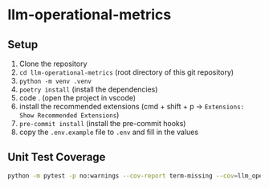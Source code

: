 # llm-operational-metrics


## Setup

1. Clone the repository
2. `cd llm-operational-metrics` (root directory of this git repository)
3. `python -m venv .venv`
4. `poetry install` (install the dependencies)
5. code . (open the project in vscode)
6. install the recommended extensions (cmd + shift + p -> `Extensions: Show Recommended Extensions`)
7. `pre-commit install` (install the pre-commit hooks)
8. copy the `.env.example` file to `.env` and fill in the values

## Unit Test Coverage

```sh
python -m pytest -p no:warnings --cov-report term-missing --cov=llm_operational_metrics tests
```
